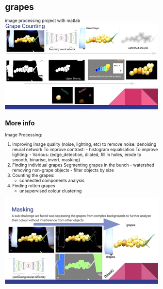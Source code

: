 # grapes
image processing project with matlab
![](counting_grapes.jpg)

## More info
Image Processing: 

1) Improving image quality (noise, lighting, etc)
	to remove noise:
		denoising neural network 
	To improve contrast:
		- histogram equalisation
	To improve lighting:
		- Various: (edge_detection, dilated, fill in holes, erode to smooth, binarise, invert, masking) 
2) Finding individual grapes 
	Segmenting grapes in the bunch
		- watershed
	removing non-grape objects
		- filter objects by size 
3) Counting the grapes:
	- connected components analysis
4) Finding rotten grapes
	- unsupervised colour clustering
	
![](masking_grapes.jpg)
